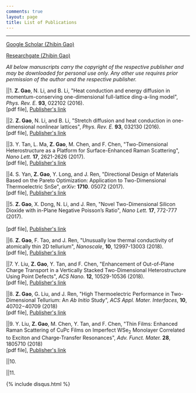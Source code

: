 ```yaml
---
comments: true
layout: page
title: List of Publications
---
```

---
[Google Scholar (Zhibin Gao)](https://scholar.google.com.sg/citations?user=LN4AinsAAAAJ&hl=en)

[Researchgate (Zhibin Gao)](https://www.researchgate.net/profile/Zhibin_Gao2)


*All below manuscripts carry the copyright of the respective publisher and may be 
downloaded for personal use only. Any other use requires prior permission of the 
author and the respective publisher.*


||1. **Z. Gao**, N. Li, and B. Li, "Heat conduction and energy diffusion 
     in momentum-conserving one-dimensional full-lattice ding-a-ling model",
     *Phys. Rev. E.* **93**, 022102 (2016).<br/>
     [pdf file], [Publisher's link](https://journals.aps.org/pre/abstract/10.1103/PhysRevE.93.022102)<br/>

||2. **Z. Gao**, N. Li, and B. Li, "Stretch diffusion and heat conduction in 
     one-dimensional nonlinear lattices", *Phys. Rev. E.* **93**, 032130 (2016).<br/>
     [pdf file], [Publisher's link](https://journals.aps.org/pre/abstract/10.1103/PhysRevE.93.032130)<br/>

||3. Y. Tan, L. Ma, **Z. Gao**, M. Chen, and F. Chen, "Two-Dimensional 
     Heterostructure as a Platform for Surface-Enhanced Raman Scattering",
     *Nano Lett.* **17**, 2621-2626 (2017).<br/>
     [pdf file], [Publisher's link](https://pubs.acs.org/doi/abs/10.1021/acs.nanolett.7b00412)<br/>

||4. S. Yan, **Z. Gao**, Y. Long, and J. Ren, "Directional Design of Materials 
     Based on the Pareto Optimization: Application to Two-Dimensional 
     Thermoelectric SnSe", *arXiv:* **1710**. 05072 (2017).<br/>
     [pdf file], [Publisher's link](https://arxiv.org/abs/1710.05072)<br/>

||5. **Z. Gao**, X. Dong, N. Li, and J. Ren, "Novel Two-Dimensional Silicon 
     Dioxide with in-Plane Negative Poisson’s Ratio",
     *Nano Lett.* **17**, 772-777 (2017).<br/>   
     [pdf file], [Publisher's link](https://pubs.acs.org/doi/abs/10.1021/acs.nanolett.6b03921)<br/>

||6. **Z. Gao**, F. Tao, and J. Ren, "Unusually low thermal conductivity of 
     atomically thin 2D tellurium",
     *Nanoscale*, **10**, 12997-13003 (2018).<br/>
     [pdf file], [Publisher's link](https://pubs.rsc.org/en/content/articlelanding/2018/nr/c8nr01649f/unauth#!divAbstract)<br/>

||7. Y. Liu, **Z. Gao**, Y. Tan, and F. Chen, "Enhancement of Out-of-Plane 
     Charge Transport in a Vertically Stacked Two-Dimensional Heterostructure 
     Using Point Defects",
     *ACS Nano.* **12**, 10529-10536 (2018).<br/>
     [pdf file], [Publisher's link](https://pubs.acs.org/doi/abs/10.1021/acsnano.8b06503)<br/>

||8. **Z. Gao**, G. Liu, and J. Ren, "High Thermoelectric Performance in 
     Two-Dimensional Tellurium: An *Ab Initio* Study",
     *ACS Appl. Mater. Interfaces*, **10**, 40702−40709 (2018)<br/>
     [pdf file], [Publisher's link](https://pubs.acs.org/doi/abs/10.1021/acsami.8b11836)<br/>

||9. Y. Liu, **Z. Gao**, M. Chen, Y. Tan, and F. Chen, "Thin Films: Enhanced 
     Raman Scattering of CuPc Films on Imperfect WSe<sub>2</sub> Monolayer 
     Correlated to Exciton and Charge‐Transfer Resonances",
     *Adv. Funct. Mater.* **28**, 1805710 (2018)<br/>
     [pdf file], [Publisher's link](https://onlinelibrary.wiley.com/doi/abs/10.1002/adfm.201805710)<br/>

||10. 

||11. 




{% include disqus.html %}

